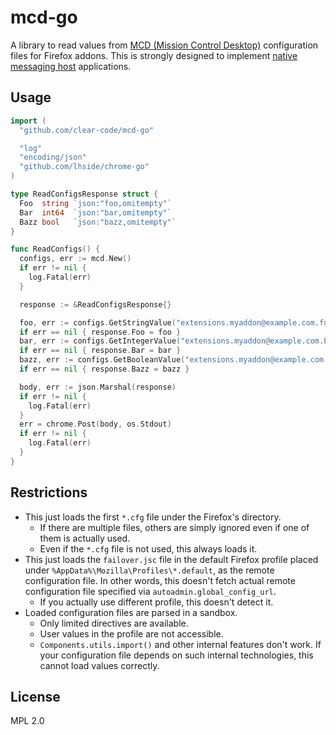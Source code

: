 # mcd-go

A library to read values from [MCD (Mission Control Desktop)](https://developer.mozilla.org/en-US/docs/MCD,_Mission_Control_Desktop_AKA_AutoConfig) configuration files for Firefox addons.
This is strongly designed to implement [native messaging host](https://developer.mozilla.org/en-US/Add-ons/WebExtensions/Native_messaging) applications.

## Usage

```go
import (
  "github.com/clear-code/mcd-go"

  "log"
  "encoding/json"
  "github.com/lhside/chrome-go"
)

type ReadConfigsResponse struct {
  Foo  string `json:"foo,omitempty"`
  Bar  int64  `json:"bar,omitempty"`
  Bazz bool   `json:"bazz,omitempty"`
}

func ReadConfigs() {
  configs, err := mcd.New()
  if err != nil {
    log.Fatal(err)
  }

  response := &ReadConfigsResponse{}

  foo, err := configs.GetStringValue("extensions.myaddon@example.com.foo")
  if err == nil { response.Foo = foo }
  bar, err := configs.GetIntegerValue("extensions.myaddon@example.com.bar")
  if err == nil { response.Bar = bar }
  bazz, err := configs.GetBooleanValue("extensions.myaddon@example.com.bazz")
  if err == nil { response.Bazz = bazz }

  body, err := json.Marshal(response)
  if err != nil {
    log.Fatal(err)
  }
  err = chrome.Post(body, os.Stdout)
  if err != nil {
    log.Fatal(err)
  }
}
```

## Restrictions

 * This just loads the first `*.cfg` file under the Firefox's directory.
   * If there are multiple files, others are simply ignored even if one of them is actually used.
   * Even if the `*.cfg` file is not used, this always loads it.
 * This just loads the `failover.jsc` file in the default Firefox profile placed under `%AppData%\Mozilla\Profiles\*.default`, as the remote configuration file. In other words, this doesn't fetch actual remote configuration file specified via `autoadmin.global_config_url`.
   * If you actually use different profile, this doesn't detect it.
 * Loaded configuration files are parsed in a sandbox.
   * Only limited directives are available.
   * User values in the profile are not accessible.
   * `Components.utils.import()` and other internal features don't work. If your configuration file depends on such internal technologies, this cannot load values correctly.

## License

MPL 2.0
